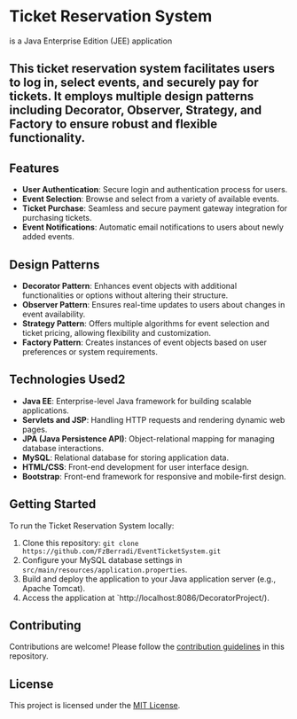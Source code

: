 # Ticket Reservation System
 is a Java Enterprise Edition (JEE) application
## This ticket reservation system facilitates users to log in, select events, and securely pay for tickets. It employs multiple design patterns including Decorator, Observer, Strategy, and Factory to ensure robust and flexible functionality.

## Features

- **User Authentication**: Secure login and authentication process for users.
- **Event Selection**: Browse and select from a variety of available events.
- **Ticket Purchase**: Seamless and secure payment gateway integration for purchasing tickets.
- **Event Notifications**: Automatic email notifications to users about newly added events.

## Design Patterns

- **Decorator Pattern**: Enhances event objects with additional functionalities or options without altering their structure.
- **Observer Pattern**: Ensures real-time updates to users about changes in event availability.
- **Strategy Pattern**: Offers multiple algorithms for event selection and ticket pricing, allowing flexibility and customization.
- **Factory Pattern**: Creates instances of event objects based on user preferences or system requirements.
## Technologies Used2

- **Java EE**: Enterprise-level Java framework for building scalable applications.
- **Servlets and JSP**: Handling HTTP requests and rendering dynamic web pages.
- **JPA (Java Persistence API)**: Object-relational mapping for managing database interactions.
- **MySQL**: Relational database for storing application data.
- **HTML/CSS**: Front-end development for user interface design.
- **Bootstrap**: Front-end framework for responsive and mobile-first design.

## Getting Started

To run the Ticket Reservation System locally:

1. Clone this repository: `git clone https://github.com/FzBerradi/EventTicketSystem.git`
2. Configure your MySQL database settings in `src/main/resources/application.properties`.
3. Build and deploy the application to your Java application server (e.g., Apache Tomcat).
4. Access the application at `http://localhost:8086/DecoratorProject/).

## Contributing

Contributions are welcome! Please follow the [contribution guidelines](CONTRIBUTING.md) in this repository.

## License

This project is licensed under the [MIT License](LICENSE).
